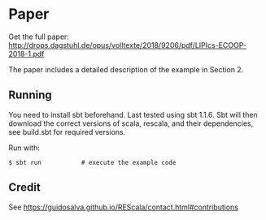 # Paper

Get the full paper: http://drops.dagstuhl.de/opus/volltexte/2018/9206/pdf/LIPIcs-ECOOP-2018-1.pdf

The paper includes a detailed description of the example in Section 2. 


## Running

You need to install sbt beforehand. Last tested using sbt 1.1.6.
Sbt will then download the correct versions of scala, rescala,
and their dependencies, see build.sbt for required versions.

Run with:

~~~
$ sbt run           # execute the example code
~~~

## Credit

See https://guidosalva.github.io/REScala/contact.html#contributions


